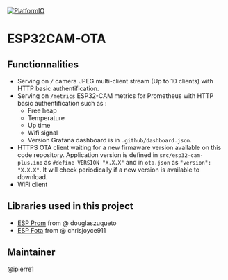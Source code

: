 [![PlatformIO](https://github.com/ipierre1/SECURE_CAM_OTA_AD/workflows/ESP32%20OTA%20Build/badge.svg)](https://github.com/ipierre1/SECURE_CAM_OTA_AD/actions/)
# ESP32CAM-OTA

## Functionnalities
- Serving on ```/``` camera JPEG multi-client stream (Up to 10 clients) with HTTP basic authentification.
- Serving on ```/metrics``` ESP32-CAM metrics for Prometheus with HTTP basic authentification such as :
    - Free heap
    - Temperature
    - Up time
    - Wifi signal
    - Version
  Grafana dashboard is in ```.github/dashboard.json```. 
- HTTPS OTA client waiting for a new firmaware version available on this code repository. Application version is defined in ```src/esp32-cam-plus.ino``` as ```#define VERSION "X.X.X"``` and in ```ota.json``` as ```"version": "X.X.X"```. It will check periodically if a new version is available to download.
- WiFi client

## Libraries used in this project
- [ESP Prom](https://github.com/douglaszuqueto/esp32-prometheus) from @ douglaszuqueto
- [ESP Fota](https://github.com/chrisjoyce911/esp32FOTA) from @ chrisjoyce911

## Maintainer
@ipierre1